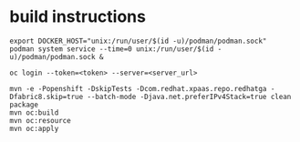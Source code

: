 # build instructions

    export DOCKER_HOST="unix:/run/user/$(id -u)/podman/podman.sock"
    podman system service --time=0 unix:/run/user/$(id -u)/podman/podman.sock &
    
    oc login --token=<token> --server=<server_url>
    
    mvn -e -Popenshift -DskipTests -Dcom.redhat.xpaas.repo.redhatga -Dfabric8.skip=true --batch-mode -Djava.net.preferIPv4Stack=true clean package
    mvn oc:build
    mvn oc:resource
    mvn oc:apply